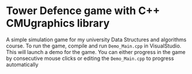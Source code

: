 # Tower Defence game with C++ CMUgraphics library
A simple simulation game for my university Data Structures and algorithms course. To run the game, compile and run ```Demo_Main.cpp``` in VisualStudio.
This will launch a demo for the game. You can either progress in the game by consecutive mouse clicks or editing the ```Demo_Main.cpp``` to progress automatically

